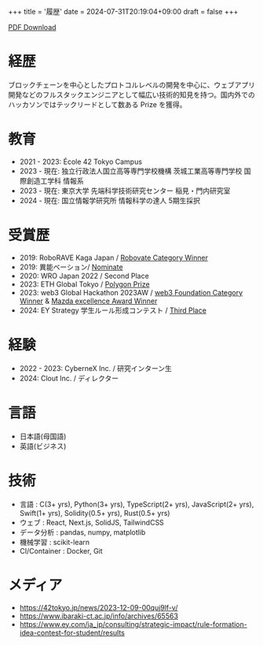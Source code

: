 +++
title = '履歴'
date = 2024-07-31T20:19:04+09:00
draft = false
+++

[PDF Download](/maobushi's_resume.pdf)

# 経歴

ブロックチェーンを中心としたプロトコルレベルの開発を中心に、ウェブアプリ開発などのフルスタックエンジニアとして幅広い技術的知見を持つ。国内外でのハッカソンではテックリードとして数ある Prize を獲得。

# 教育

- 2021 - 2023: École 42 Tokyo Campus
- 2023 - 現在: 独立行政法人国立高等専門学校機構 茨城工業高等専門学校 国際創造工学科 情報系
- 2023 - 現在: 東京大学 先端科学技術研究センター 稲見・門内研究室
- 2024 - 現在: 国立情報学研究所 情報科学の達人 5期生採択

# 受賞歴

- 2019: RoboRAVE Kaga Japan / [Robovate Category Winner](https://www.roborave-kaga.com/result-2019/)
- 2019: 異能ベーション/ [Nominate](https://www.inno.go.jp/result/2019/generation/nominate/)
- 2020: WRO Japan 2022 / Second Place
- 2023: ETH Global Tokyo / [Polygon Prize](https://ethglobal.com/showcase/chatgroupwallet-dvv0y)
- 2023: web3 Global Hackathon 2023AW / [web3 Foundation Category Winner](https://github.com/maobushi/CarbonMobilityLedger) & [Mazda excellence Award Winner](https://github.com/wasabijiro/enn-drive)
- 2024: EY Strategy 学生ルール形成コンテスト / [Third Place](https://www.ey.com/ja_jp/consulting/strategic-impact/rule-formation-idea-contest-for-student/results)

# 経験

- 2022 - 2023: CyberneX Inc. / 研究インターン生
- 2024: Clout Inc. / ディレクター

# 言語
- 日本語(母国語)
- 英語(ビジネス)

# 技術

- 言語 : C(3+ yrs), Python(3+ yrs), TypeScript(2+ yrs), JavaScript(2+ yrs), Swift(1+ yrs), Solidity(0.5+ yrs), Rust(0.5+ yrs)
- ウェブ : React, Next.js, SolidJS, TailwindCSS
- データ分析 : pandas, numpy, matplotlib
- 機械学習 : scikit-learn
- CI/Container : Docker, Git

# メディア

- https://42tokyo.jp/news/2023-12-09-00quj9lf-v/
- https://www.ibaraki-ct.ac.jp/info/archives/65563
- https://www.ey.com/ja_jp/consulting/strategic-impact/rule-formation-idea-contest-for-student/results

